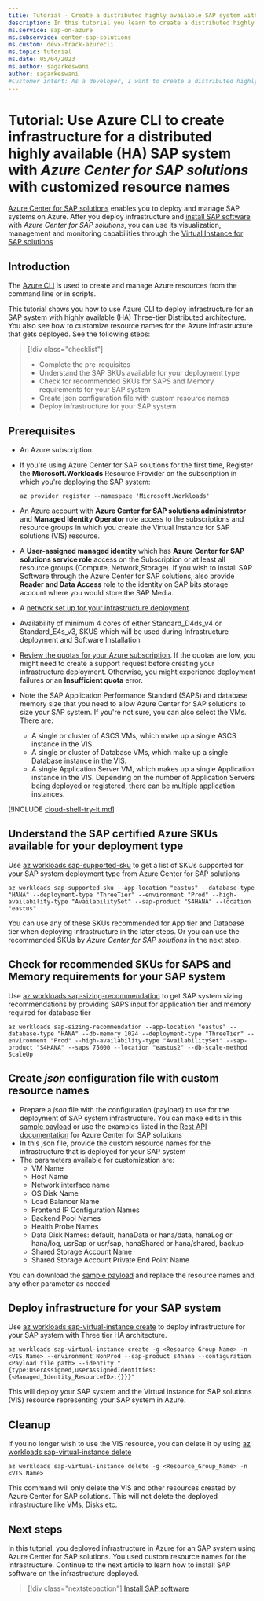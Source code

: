 ```yaml
---
title: Tutorial - Create a distributed highly available SAP system with Azure Center for SAP solutions with Azure CLI
description: In this tutorial you learn to create a distributed highly available SAP system in Azure Center for SAP solutions through Azure CLI.
ms.service: sap-on-azure
ms.subservice: center-sap-solutions
ms.custom: devx-track-azurecli
ms.topic: tutorial
ms.date: 05/04/2023
ms.author: sagarkeswani
author: sagarkeswani
#Customer intent: As a developer, I want to create a distributed highly available SAP system so that I can use the system with Azure Center for SAP solutions.
---
```

# Tutorial: Use Azure CLI to create infrastructure for a distributed highly available (HA) SAP system with *Azure Center for SAP solutions* with customized resource names

[Azure Center for SAP solutions](overview.md) enables you to deploy and manage SAP systems on Azure. After you deploy infrastructure and [install SAP software](install-software.md) with *Azure Center for SAP solutions*, you can use its visualization, management and monitoring capabilities through the [Virtual Instance for SAP solutions](https://github.com/MicrosoftDocs/azure-docs/blob/main/articles/sap/center-sap-solutions/manage-virtual-instance.md)

## Introduction
The [Azure CLI](/cli/azure/) is used to create and manage Azure resources from the command line or in scripts.

This tutorial shows you how to use Azure CLI to deploy infrastructure for an SAP system with highly available (HA) Three-tier Distributed architecture. You also see how to customize resource names for the Azure infrastructure that gets deployed. See the following steps:
> [!div class="checklist"]
> * Complete the pre-requisites
> * Understand the SAP SKUs available for your deployment type
> * Check for recommended SKUs for SAPS and Memory requirements for your SAP system
> * Create json configuration file with custom resource names
> * Deploy infrastructure for your SAP system


## Prerequisites

- An Azure subscription.
- If you're using Azure Center for SAP solutions for the first time, Register the **Microsoft.Workloads** Resource Provider on the subscription in which you're deploying the SAP system:

    ```azurecli-interactive
    az provider register --namespace 'Microsoft.Workloads'
    ```

- An Azure account with **Azure Center for SAP solutions administrator** and **Managed Identity Operator** role access to the subscriptions and resource groups in which you create the Virtual Instance for SAP solutions (VIS) resource.
- A **User-assigned managed identity** which has **Azure Center for SAP solutions service role** access on the Subscription or at least all resource groups (Compute, Network,Storage). If you wish to install SAP Software through the Azure Center for SAP solutions, also provide **Reader and Data Access** role to the identity on SAP bits storage account where you would store the SAP Media.
- A [network set up for your infrastructure deployment](prepare-network.md).
- Availability of minimum 4 cores of either Standard_D4ds_v4 or Standard_E4s_v3, SKUS which will be used during Infrastructure deployment and Software Installation
- [Review the quotas for your Azure subscription](/azure/quotas/view-quotas). If the quotas are low, you might need to create a support request before creating your infrastructure deployment. Otherwise, you might experience deployment failures or an **Insufficient quota** error. 
- Note the SAP Application Performance Standard (SAPS) and database memory size that you need to allow Azure Center for SAP solutions to size your SAP system. If you're not sure, you can also select the VMs. There are:
    - A single or cluster of ASCS VMs, which make up a single ASCS instance in the VIS.
    - A single or cluster of Database VMs, which make up a single Database instance in the VIS.
    - A single Application Server VM, which makes up a single Application instance in the VIS. Depending on the number of Application Servers being deployed or registered, there can be multiple application instances.

[!INCLUDE [cloud-shell-try-it.md](~/reusable-content/ce-skilling/azure/includes/cloud-shell-try-it.md)]

## Understand the SAP certified Azure SKUs available for your deployment type

Use [az workloads sap-supported-sku](/cli/azure/workloads?view=azure-cli-latest#az-workloads-sap-supported-sku&preserve-view=true) to get a list of SKUs supported for your SAP system deployment type from Azure Center for SAP solutions

```azurecli-interactive
az workloads sap-supported-sku --app-location "eastus" --database-type "HANA" --deployment-type "ThreeTier" --environment "Prod" --high-availability-type "AvailabilitySet" --sap-product "S4HANA" --location "eastus"
```
You can use any of these SKUs recommended for App tier and Database tier when deploying infrastructure in the later steps. Or you can use the recommended SKUs by *Azure Center for SAP solutions* in the next step.

## Check for recommended SKUs for SAPS and Memory requirements for your SAP system

Use [az workloads sap-sizing-recommendation](/cli/azure/workloads?view=azure-cli-latest#az-workloads-sap-sizing-recommendation&preserve-view=true) to get SAP system sizing recommendations by providing SAPS input for application tier and memory required for database tier

```azurecli-interactive
az workloads sap-sizing-recommendation --app-location "eastus" --database-type "HANA" --db-memory 1024 --deployment-type "ThreeTier" --environment "Prod" --high-availability-type "AvailabilitySet" --sap-product "S4HANA" --saps 75000 --location "eastus2" --db-scale-method ScaleUp
```

## Create *json* configuration file with custom resource names

- Prepare a *json* file with the configuration (payload) to use for the deployment of SAP system infrastructure. You can make edits in this [sample payload](https://github.com/Azure/Azure-Center-for-SAP-solutions-preview/blob/main/Payload_Samples/CreatePayload_withTransportDirectory_withHAAvSet_withCustomResourceName.json) or use the examples listed in the [Rest API documentation](/rest/api/workloads) for Azure Center for SAP solutions 
- In this json file, provide the custom resource names for the infrastructure that is deployed for your SAP system
- The parameters available for customization are: 
    - VM Name
    - Host Name
    - Network interface name
    - OS Disk Name
    - Load Balancer Name
    - Frontend IP Configuration Names
    - Backend Pool Names
    - Health Probe Names
    - Data Disk Names: default, hanaData or hana/data, hanaLog or hana/log, usrSap or usr/sap, hanaShared or hana/shared, backup
    - Shared Storage Account Name
    - Shared Storage Account Private End Point Name

You can download the [sample payload](https://github.com/Azure/Azure-Center-for-SAP-solutions-preview/blob/main/Payload_Samples/CreatePayload_withTransportDirectory_withHAAvSet_withCustomResourceName.json) and replace the resource names and any other parameter as needed

## Deploy infrastructure for your SAP system

Use [az workloads sap-virtual-instance create](/cli/azure/workloads/sap-virtual-instance?view=azure-cli-latest#az-workloads-sap-virtual-instance-create&preserve-view=true) to deploy infrastructure for your SAP system with Three tier HA architecture.

```azurecli-interactive
az workloads sap-virtual-instance create -g <Resource Group Name> -n <VIS Name> --environment NonProd --sap-product s4hana --configuration <Payload file path> --identity "{type:UserAssigned,userAssignedIdentities:{<Managed_Identity_ResourceID>:{}}}"
```
This will deploy your SAP system and the Virtual instance for SAP solutions (VIS) resource representing your SAP system in Azure. 

## Cleanup
If you no longer wish to use the VIS resource, you can delete it by using [az workloads sap-virtual-instance delete](/cli/azure/workloads/sap-virtual-instance?view=azure-cli-latest#az-workloads-sap-virtual-instance-delete&preserve-view=true)

```azurecli-interactive
az workloads sap-virtual-instance delete -g <Resource_Group_Name> -n <VIS Name>
```
This command will only delete the VIS and other resources created by Azure Center for SAP solutions. This will not delete the deployed infrastructure like VMs, Disks etc. 


## Next steps
In this tutorial, you deployed infrastructure in Azure for an SAP system using Azure Center for SAP solutions. You used custom resource names for the infrastructure. Continue to the next article to learn how to install SAP software on the infrastructure deployed. 
> [!div class="nextstepaction"]
> [Install SAP software](install-software.md)
